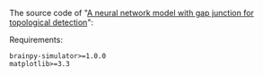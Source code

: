 
The source code of "[A neural network model with gap junction for topological detection](https://www.frontiersin.org/articles/10.3389/fncom.2020.571982/full)":

Requirements:

    brainpy-simulator>=1.0.0
    matplotlib>=3.3



